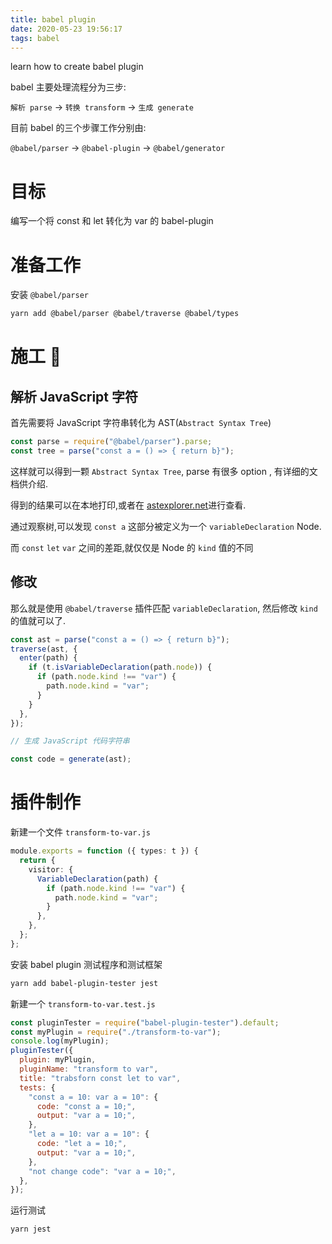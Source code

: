 ```yaml
---
title: babel plugin
date: 2020-05-23 19:56:17
tags: babel
---
```


learn how to create babel plugin

<!-- more -->

babel 主要处理流程分为三步:

`解析 parse` -> `转换 transform` -> `生成 generate`

目前 babel 的三个步骤工作分别由:

`@babel/parser` -> `@babel-plugin` -> `@babel/generator`

# 目标

编写一个将 const 和 let 转化为 var 的 babel-plugin

# 准备工作

安装 `@babel/parser`

```bash
yarn add @babel/parser @babel/traverse @babel/types
```

# 施工 🚧

## 解析 JavaScript 字符

首先需要将 JavaScript 字符串转化为 AST(`Abstract Syntax Tree`)

```js
const parse = require("@babel/parser").parse;
const tree = parse("const a = () => { return b}");
```

这样就可以得到一颗 `Abstract Syntax Tree`, parse 有很多 option , 有详细的文档供介绍.

得到的结果可以在本地打印,或者在 [astexplorer.net](https://astexplorer.net/)进行查看.

通过观察树,可以发现 `const a` 这部分被定义为一个 `variableDeclaration` Node.

而 `const` `let` `var` 之间的差距,就仅仅是 Node 的 `kind` 值的不同

## 修改

那么就是使用 `@babel/traverse` 插件匹配 `variableDeclaration`, 然后修改 `kind` 的值就可以了.

```js
const ast = parse("const a = () => { return b}");
traverse(ast, {
  enter(path) {
    if (t.isVariableDeclaration(path.node)) {
      if (path.node.kind !== "var") {
        path.node.kind = "var";
      }
    }
  },
});

// 生成 JavaScript 代码字符串

const code = generate(ast);
```

# 插件制作

新建一个文件 `transform-to-var.js`

```ts
module.exports = function ({ types: t }) {
  return {
    visitor: {
      VariableDeclaration(path) {
        if (path.node.kind !== "var") {
          path.node.kind = "var";
        }
      },
    },
  };
};
```

安装 babel plugin 测试程序和测试框架

```bash
yarn add babel-plugin-tester jest
```

新建一个 `transform-to-var.test.js`

```js
const pluginTester = require("babel-plugin-tester").default;
const myPlugin = require("./transform-to-var");
console.log(myPlugin);
pluginTester({
  plugin: myPlugin,
  pluginName: "transform to var",
  title: "trabsforn const let to var",
  tests: {
    "const a = 10: var a = 10": {
      code: "const a = 10;",
      output: "var a = 10;",
    },
    "let a = 10: var a = 10": {
      code: "let a = 10;",
      output: "var a = 10;",
    },
    "not change code": "var a = 10;",
  },
});
```

运行测试

```bash
yarn jest
```
